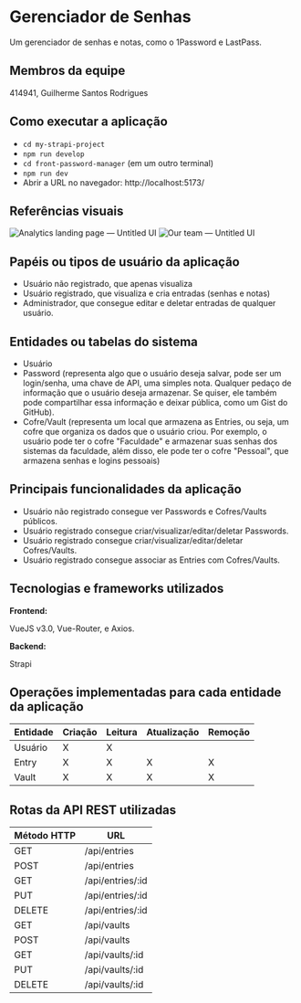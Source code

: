 # Gerenciador de Senhas

Um gerenciador de senhas e notas, como o 1Password e LastPass.

## Membros da equipe

414941, Guilherme Santos Rodrigues

## Como executar a aplicação

- `cd my-strapi-project`
- `npm run develop`
- `cd front-password-manager` (em um outro terminal)
- `npm run dev`
- Abrir a URL no navegador: http://localhost:5173/

## Referências visuais

![Analytics landing page — Untitled UI](https://cdn.dribbble.com/userupload/15729004/file/original-f173714d81790a38fc7101b23ff069ef.jpg?resize=2048x1536 "Analytics landing page — Untitled UI")
![Our team — Untitled UI](https://cdn.dribbble.com/userupload/13745057/file/original-535f0c9a22cc3b4dc716ac52b8f82c0c.jpg?resize=2048x1536 "Our team — Untitled UI")


## Papéis ou tipos de usuário da aplicação

- Usuário não registrado, que apenas visualiza
- Usuário registrado, que visualiza e cria entradas (senhas e notas)
- Administrador, que consegue editar e deletar entradas de qualquer usuário.

## Entidades ou tabelas do sistema

- Usuário
- Password (representa algo que o usuário deseja salvar, pode ser um login/senha, uma chave de API, uma simples nota. Qualquer pedaço de informação que o usuário deseja armazenar. Se quiser, ele também pode compartilhar essa informação e deixar pública, como um Gist do GitHub).
- Cofre/Vault (representa um local que armazena as Entries, ou seja, um cofre que organiza os dados que o usuário criou. Por exemplo, o usuário pode ter o cofre "Faculdade" e armazenar suas senhas dos sistemas da faculdade, além disso, ele pode ter o cofre "Pessoal", que armazena senhas e logins pessoais)

## Principais funcionalidades da aplicação

- Usuário não registrado consegue ver Passwords e Cofres/Vaults públicos.
- Usuário registrado consegue criar/visualizar/editar/deletar Passwords.
- Usuário registrado consegue criar/visualizar/editar/deletar Cofres/Vaults.
- Usuário registrado consegue associar as Entries com Cofres/Vaults.

## Tecnologias e frameworks utilizados

**Frontend:**

VueJS v3.0, Vue-Router, e Axios.

**Backend:**

Strapi

## Operações implementadas para cada entidade da aplicação


| Entidade| Criação | Leitura | Atualização | Remoção |
| --- | --- | --- | --- | --- |
| Usuário | X |  X  |  |  |
| Entry | X |  X  |  X | X |
| Vault | X |  X  | X | X |

## Rotas da API REST utilizadas

| Método HTTP | URL               |
|-------------|-------------------|
| GET         | /api/entries      |
| POST        | /api/entries      |
| GET         | /api/entries/:id  |
| PUT         | /api/entries/:id  |
| DELETE      | /api/entries/:id  |
| GET         | /api/vaults       |
| POST        | /api/vaults       |
| GET         | /api/vaults/:id   |
| PUT         | /api/vaults/:id   |
| DELETE      | /api/vaults/:id   |
